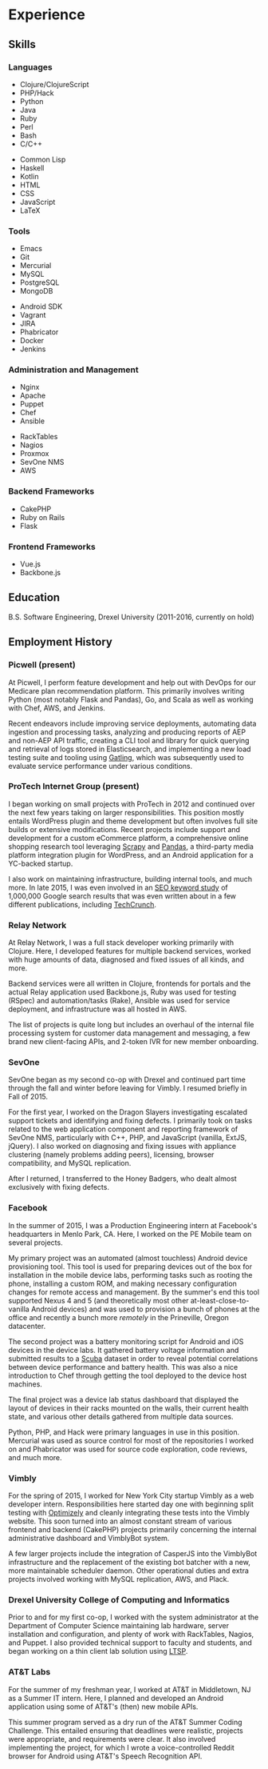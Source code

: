 # Experience

## Skills

### Languages

<div class="row" id="language-list">
<div class="one-half first">
<ul>
<li>Clojure/ClojureScript</li>
<li>PHP/Hack</li>
<li>Python</li>
<li>Java</li>
<li>Ruby</li>
<li>Perl</li>
<li>Bash</li>
<li>C/C++</li>
</ul>
</div>
<div class="one-half">
<ul>
<li>Common Lisp</li>
<li>Haskell</li>
<li>Kotlin</li>
<li>HTML</li>
<li>CSS</li>
<li>JavaScript</li>
<li>LaTeX</li>
</ul>
</div>
</div>

### Tools

<div class="row" id="language-list">
<div class="one-half first">
<ul>
<li>Emacs</li>
<li>Git</li>
<li>Mercurial</li>
<li>MySQL</li>
<li>PostgreSQL</li>
<li>MongoDB</li>
</ul>
</div>
<div class="one-half">
<ul>
<li>Android SDK</li>
<li>Vagrant</li>
<li>JIRA</li>
<li>Phabricator</li>
<li>Docker</li>
<li>Jenkins</li>
</ul>
</div>
</div>

### Administration and Management

<div class="row" id="language-list">
<div class="one-half first">
<ul>
<li>Nginx</li>
<li>Apache</li>
<li>Puppet</li>
<li>Chef</li>
<li>Ansible</li>
</ul>
</div>
<div class="one-half">
<ul>
<li>RackTables</li>
<li>Nagios</li>
<li>Proxmox</li>
<li>SevOne NMS</li>
<li>AWS</li>
</ul>
</div>
</div>

### Backend Frameworks

+ CakePHP
+ Ruby on Rails
+ Flask

### Frontend Frameworks

+ Vue.js
+ Backbone.js

## Education

B.S. Software Engineering, Drexel University (2011-2016, currently on hold)

## Employment History

### Picwell (present)

At Picwell, I perform feature development and help out with DevOps for
our Medicare plan recommendation platform. This primarily involves
writing Python (most notably Flask and Pandas), Go, and Scala as well
as working with Chef, AWS, and Jenkins.

Recent endeavors include improving service deployments, automating
data ingestion and processing tasks, analyzing and producing reports
of AEP and non-AEP API traffic, creating a CLI tool and library for
quick querying and retrieval of logs stored in Elasticsearch, and
implementing a new load testing suite and tooling using
[Gatling](https://gatling.io/), which was subsequently used to
evaluate service performance under various conditions.

### ProTech Internet Group (present)

I began working on small projects with ProTech in 2012 and continued
over the next few years taking on larger responsibilities. This
position mostly entails WordPress plugin and theme development but
often involves full site builds or extensive modifications. Recent
projects include support and development for a custom eCommerce
platform, a comprehensive online shopping research tool leveraging
[Scrapy](https://scrapy.org/) and [Pandas](http://pandas.pydata.org/),
a third-party media platform integration plugin for WordPress, and an
Android application for a YC-backed startup.

I also work on maintaining infrastructure, building internal tools,
and much more. In late 2015, I was even involved in an [SEO keyword
study](http://backlinko.com/search-engine-ranking) of 1,000,000 Google
search results that was even written about in a few different
publications, including
[TechCrunch](http://techcrunch.com/2016/02/12/study-says-data-driven-seo-might-be-possible/).

### Relay Network

At Relay Network, I was a full stack developer working primarily with
Clojure. Here, I developed features for multiple backend services,
worked with huge amounts of data, diagnosed and fixed issues of all
kinds, and more.

Backend services were all written in Clojure, frontends for portals
and the actual Relay application used Backbone.js, Ruby was used for
testing (RSpec) and automation/tasks (Rake), Ansible was used for
service deployment, and infrastructure was all hosted in AWS.

The list of projects is quite long but includes an overhaul of the
internal file processing system for customer data management and
messaging, a few brand new client-facing APIs, and 2-token IVR for new
member onboarding.

### SevOne

SevOne began as my second co-op with Drexel and continued part time
through the fall and winter before leaving for Vimbly. I resumed
briefly in Fall of 2015.

For the first year, I worked on the Dragon Slayers investigating
escalated support tickets and identifying and fixing defects. I
primarily took on tasks related to the web application component and
reporting framework of SevOne NMS, particularly with C++, PHP, and
JavaScript (vanilla, ExtJS, jQuery). I also worked on diagnosing and
fixing issues with appliance clustering (namely problems adding
peers), licensing, browser compatibility, and MySQL replication.

After I returned, I transferred to the Honey Badgers, who dealt almost
exclusively with fixing defects.

### Facebook

In the summer of 2015, I was a Production Engineering intern at
Facebook's headquarters in Menlo Park, CA. Here, I worked on the PE
Mobile team on several projects.

My primary project was an automated (almost touchless) Android device
provisioning tool. This tool is used for preparing devices out of the
box for installation in the mobile device labs, performing tasks such
as rooting the phone, installing a custom ROM, and making necessary
configuration changes for remote access and management. By the
summer's end this tool supported Nexus 4 and 5 (and theoretically most
other at-least-close-to-vanilla Android devices) and was used to
provision a bunch of phones at the office and recently a bunch more
*remotely* in the Prineville, Oregon datacenter.

The second project was a battery monitoring script for Android and iOS
devices in the device labs. It gathered battery voltage information
and submitted results to a
[Scuba](https://www.facebook.com/notes/facebook-engineering/under-the-hood-data-diving-with-scuba/10150599692628920/)
dataset in order to reveal potential correlations between device
performance and battery health. This was also a nice introduction to
Chef through getting the tool deployed to the device host machines.

The final project was a device lab status dashboard that displayed the
layout of devices in their racks mounted on the walls, their current
health state, and various other details gathered from multiple data
sources.

Python, PHP, and Hack were primary languages in use in this
position. Mercurial was used as source control for most of the
repositories I worked on and Phabricator was used for source code
exploration, code reviews, and much more.

### Vimbly

For the spring of 2015, I worked for New York City startup Vimbly as a
web developer intern. Responsibilities here started day one with
beginning split testing with [Optimizely](https://www.optimizely.com/)
and cleanly integrating these tests into the Vimbly website. This soon
turned into an almost constant stream of various frontend and backend
(CakePHP) projects primarily concerning the internal administrative
dashboard and VimblyBot system.

A few larger projects include the integration of CasperJS into the
VimblyBot infrastructure and the replacement of the existing bot
batcher with a new, more maintainable scheduler daemon. Other
operational duties and extra projects involved working with MySQL
replication, AWS, and Plack.

### Drexel University College of Computing and Informatics

Prior to and for my first co-op, I worked with the system
administrator at the Department of Computer Science maintaining lab
hardware, server installation and configuration, and plenty of work
with RackTables, Nagios, and Puppet. I also provided technical support
to faculty and students, and began working on a thin client lab
solution using [LTSP](http://ltsp.org/).

### AT&T Labs

For the summer of my freshman year, I worked at AT&T in Middletown, NJ
as a Summer IT intern. Here, I planned and developed an Android
application using some of AT&T's (then) new mobile APIs.

This summer program served as a dry run of the AT&T Summer Coding
Challenge. This entailed ensuring that deadlines were realistic,
projects were appropriate, and requirements were clear. It also
involved implementing the project, for which I wrote a
voice-controlled Reddit browser for Android using AT&T's Speech
Recognition API.
